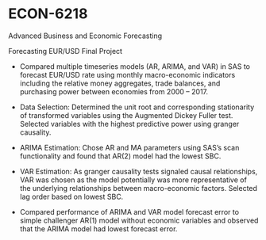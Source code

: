 # ECON-6218
Advanced Business and Economic Forecasting

Forecasting EUR/USD Final Project 
- Compared multiple timeseries models (AR, ARIMA, and VAR) in SAS to forecast EUR/USD rate using 
monthly macro-economic indicators including the relative money aggregates, trade balances, and purchasing 
power between economies from 2000 – 2017.

- Data Selection: Determined the unit root and corresponding stationarity of transformed variables using the 
Augmented Dickey Fuller test. Selected variables with the highest predictive power using granger causality. 

- ARIMA Estimation: Chose AR and MA parameters using SAS’s scan functionality and found that AR(2) model 
had the lowest SBC. 

- VAR Estimation: As granger causality tests signaled causal relationships, VAR was chosen as the model 
potentially was more representative of the underlying relationships between macro-economic factors. Selected 
lag order based on lowest SBC.

- Compared performance of ARIMA and VAR model forecast error to simple challenger AR(1) model without 
economic variables and observed that the ARIMA model had lowest forecast error.
